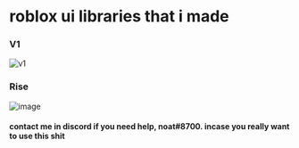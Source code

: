 # roblox ui libraries that i made
### V1
![v1](https://user-images.githubusercontent.com/114498866/233693894-bd342f55-a819-4ad8-a94e-77c15db6c1fb.png)
### Rise
![image](https://user-images.githubusercontent.com/114498866/234618302-7e6339bb-245a-45eb-8af4-0eaa34c4629c.png)


#### contact me in discord if you need help, noat#8700. incase you really want to use this shit 
